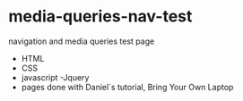 # media-queries-nav-test
navigation and media queries test page

  - HTML
  - CSS
  - javascript
  -Jquery
  - pages done with Daniel´s tutorial, Bring Your Own Laptop 

